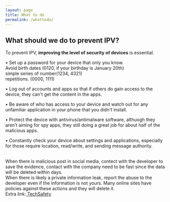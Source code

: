 ```yaml
---
layout: page
title: What to do
permalink: /whattodo/
---
```


<h2>What should we do to prevent IPV?</h2>

To prevent IPV, <strong>improving the level of security of devices</strong> is essential.<br>

•	Set up a password for your device that only you know. <br>
Avoid birth dates (0120, if your birthday is January 20th)<br>
simple series of number(1234, 4321)<br>
repetitions. (0000, 1111)<br>

•	Log out of accounts and apps so that if others do gain access to the device, they can't get the content in the apps.<br>

•	Be aware of who has access to your device and watch out for any unfamiliar application in your phone that you didn't install.<br>

•	Protect the device with antivirus/antimalware software, althuogh they aren’t aiming for spy apps, they still doing a great job for about half of the malicious apps.<br>

•	Constantly check your device about settings and applications, especially for those require location, read/write, and sending message authority. <br>

<br>
When there is malicious post in social media, contect with the developer to save the evidence, contact with the company need to be fast since the data will be deleted within days.

<br>
When there is likely a private information leak, report the abuse to the developer even if the information is not yours. Many online sites have policies against these actions and they will delete it.

<br>
 Extra link:<a href="http://TechSafety.org/resources"> TechSafety </a>

